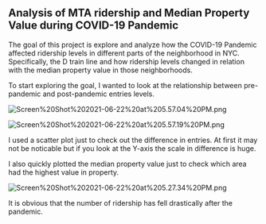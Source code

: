 ## Analysis of MTA ridership and Median Property Value during COVID-19 Pandemic

The goal of this project is explore and analyze how the COVID-19 Pandemic affected ridership levels in different parts of the neighborhood in NYC. Specifically, the D train line and how ridership levels changed in relation with the median property value in those neighborhoods.

To start exploring the goal, I wanted to look at the relationship between pre-pandemic and post-pandemic entries levels.

![Screen%20Shot%202021-06-22%20at%205.57.04%20PM.png](attachment:Screen%20Shot%202021-06-22%20at%205.57.04%20PM.png)

![Screen%20Shot%202021-06-22%20at%205.57.19%20PM.png](attachment:Screen%20Shot%202021-06-22%20at%205.57.19%20PM.png)

I used a scatter plot just to check out the difference in entries. At first it may not be noticable but if you look at the Y-axis the scale in difference is huge.

I also quickly plotted the median property value just to check which area had the highest value in property.

![Screen%20Shot%202021-06-22%20at%205.27.34%20PM.png](attachment:Screen%20Shot%202021-06-22%20at%205.27.34%20PM.png)

It is obvious that the number of ridership has fell drastically after the pandemic.


```python

```
